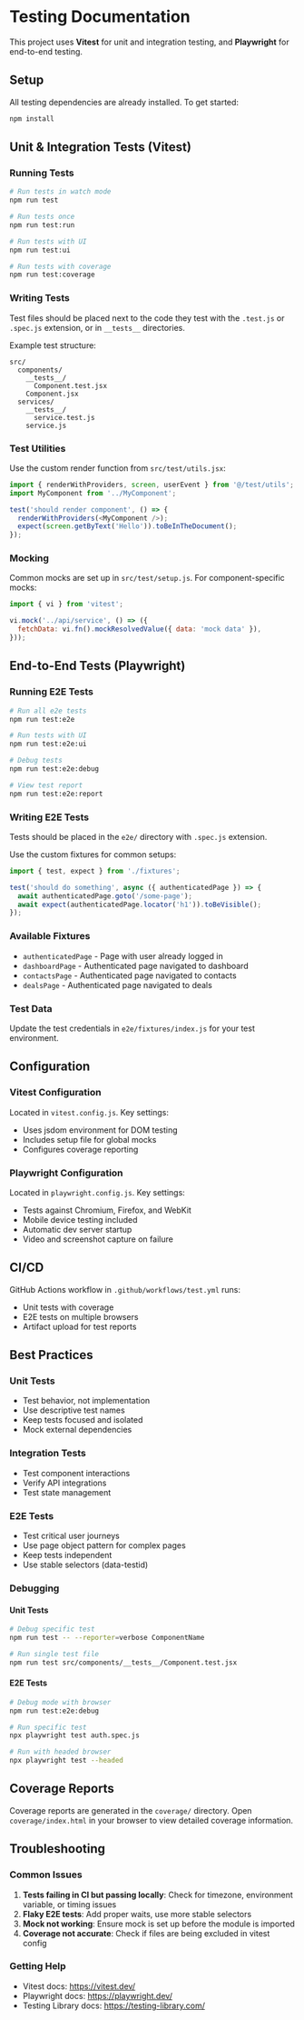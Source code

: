 # Testing Documentation

This project uses **Vitest** for unit and integration testing, and **Playwright** for end-to-end testing.

## Setup

All testing dependencies are already installed. To get started:

```bash
npm install
```

## Unit & Integration Tests (Vitest)

### Running Tests

```bash
# Run tests in watch mode
npm run test

# Run tests once
npm run test:run

# Run tests with UI
npm run test:ui

# Run tests with coverage
npm run test:coverage
```

### Writing Tests

Test files should be placed next to the code they test with the `.test.js` or `.spec.js` extension, or in `__tests__` directories.

Example test structure:
```
src/
  components/
    __tests__/
      Component.test.jsx
    Component.jsx
  services/
    __tests__/
      service.test.js
    service.js
```

### Test Utilities

Use the custom render function from `src/test/utils.jsx`:

```javascript
import { renderWithProviders, screen, userEvent } from '@/test/utils';
import MyComponent from '../MyComponent';

test('should render component', () => {
  renderWithProviders(<MyComponent />);
  expect(screen.getByText('Hello')).toBeInTheDocument();
});
```

### Mocking

Common mocks are set up in `src/test/setup.js`. For component-specific mocks:

```javascript
import { vi } from 'vitest';

vi.mock('../api/service', () => ({
  fetchData: vi.fn().mockResolvedValue({ data: 'mock data' }),
}));
```

## End-to-End Tests (Playwright)

### Running E2E Tests

```bash
# Run all e2e tests
npm run test:e2e

# Run tests with UI
npm run test:e2e:ui

# Debug tests
npm run test:e2e:debug

# View test report
npm run test:e2e:report
```

### Writing E2E Tests

Tests should be placed in the `e2e/` directory with `.spec.js` extension.

Use the custom fixtures for common setups:

```javascript
import { test, expect } from './fixtures';

test('should do something', async ({ authenticatedPage }) => {
  await authenticatedPage.goto('/some-page');
  await expect(authenticatedPage.locator('h1')).toBeVisible();
});
```

### Available Fixtures

- `authenticatedPage` - Page with user already logged in
- `dashboardPage` - Authenticated page navigated to dashboard
- `contactsPage` - Authenticated page navigated to contacts
- `dealsPage` - Authenticated page navigated to deals

### Test Data

Update the test credentials in `e2e/fixtures/index.js` for your test environment.

## Configuration

### Vitest Configuration

Located in `vitest.config.js`. Key settings:
- Uses jsdom environment for DOM testing
- Includes setup file for global mocks
- Configures coverage reporting

### Playwright Configuration

Located in `playwright.config.js`. Key settings:
- Tests against Chromium, Firefox, and WebKit
- Mobile device testing included
- Automatic dev server startup
- Video and screenshot capture on failure

## CI/CD

GitHub Actions workflow in `.github/workflows/test.yml` runs:
- Unit tests with coverage
- E2E tests on multiple browsers
- Artifact upload for test reports

## Best Practices

### Unit Tests
- Test behavior, not implementation
- Use descriptive test names
- Keep tests focused and isolated
- Mock external dependencies

### Integration Tests
- Test component interactions
- Verify API integrations
- Test state management

### E2E Tests
- Test critical user journeys
- Use page object pattern for complex pages
- Keep tests independent
- Use stable selectors (data-testid)

### Debugging

#### Unit Tests
```bash
# Debug specific test
npm run test -- --reporter=verbose ComponentName

# Run single test file
npm run test src/components/__tests__/Component.test.jsx
```

#### E2E Tests
```bash
# Debug mode with browser
npm run test:e2e:debug

# Run specific test
npx playwright test auth.spec.js

# Run with headed browser
npx playwright test --headed
```

## Coverage Reports

Coverage reports are generated in the `coverage/` directory. Open `coverage/index.html` in your browser to view detailed coverage information.

## Troubleshooting

### Common Issues

1. **Tests failing in CI but passing locally**: Check for timezone, environment variable, or timing issues
2. **Flaky E2E tests**: Add proper waits, use more stable selectors
3. **Mock not working**: Ensure mock is set up before the module is imported
4. **Coverage not accurate**: Check if files are being excluded in vitest config

### Getting Help

- Vitest docs: https://vitest.dev/
- Playwright docs: https://playwright.dev/
- Testing Library docs: https://testing-library.com/
